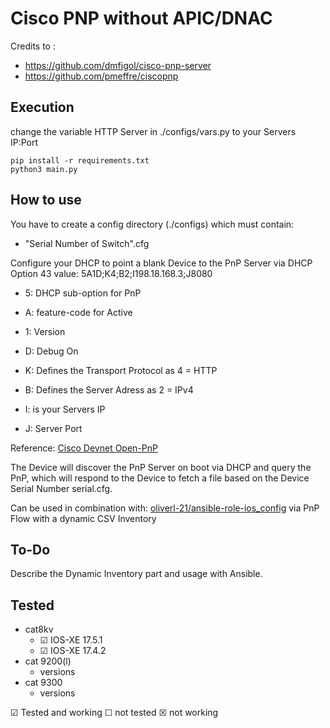 # Cisco PNP without APIC/DNAC

Credits to : 
- https://github.com/dmfigol/cisco-pnp-server
- https://github.com/pmeffre/ciscopnp

## Execution
change the variable HTTP Server in ./configs/vars.py to your Servers IP:Port

```shell
pip install -r requirements.txt
python3 main.py
```

## How to use

You have to create a config directory (./configs) which must contain:

 - "Serial Number of Switch".cfg

Configure your DHCP to point a blank Device to the PnP Server via DHCP Option 43 value: 5A1D;K4;B2;I198.18.168.3;J8080

- 5: DHCP sub-option for PnP
- A: feature-code for Active
- 1: Version
- D: Debug On

- K: Defines the Transport Protocol as 4 = HTTP
- B: Defines the Server Adress as 2 = IPv4
- I: is your Servers IP
- J: Server Port

Reference: [Cisco Devnet Open-PnP](https://developer.cisco.com/site/open-plug-n-play/learn/learn-open-pnp-protocol/)

The Device will discover the PnP Server on boot via DHCP and query the PnP, which will respond to the Device to fetch a file based on the Device Serial Number serial.cfg.

Can be used in combination with: [oliverl-21/ansible-role-ios_config](https://github.com/oliverl-21/ansible-role-ios_config) via PnP Flow with a dynamic CSV Inventory

## To-Do

Describe the Dynamic Inventory part and usage with Ansible.

## Tested

- cat8kv
  - &#9745; IOS-XE 17.5.1
  - &#9745; IOS-XE 17.4.2
- cat 9200(l)
  - versions
- cat 9300
  - versions

&#9745; Tested and working
&#9744; not tested
&#9746; not working